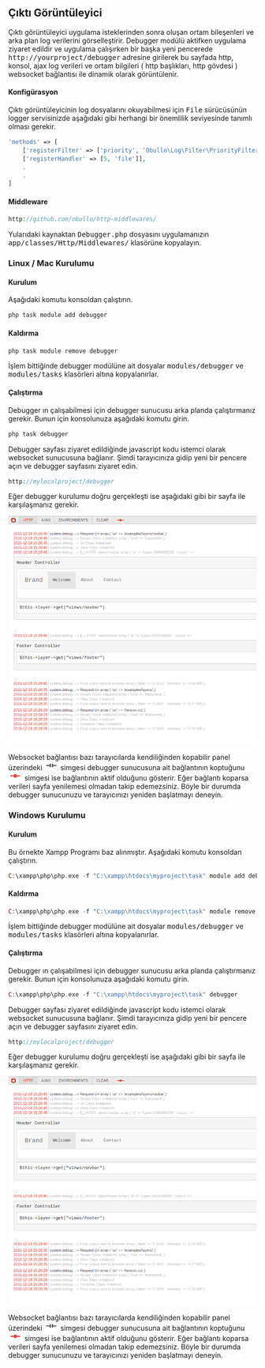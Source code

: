 
## Çıktı Görüntüleyici

Çıktı görüntüleyici uygulama isteklerinden sonra oluşan ortam bileşenleri ve arka plan log verilerini görselleştirir. Debugger modülü aktifken uygulama ziyaret edildir ve uygulama çalışırken bir başka yeni pencerede <kbd>http://yourproject/debugger</kbd> adresine girilerek bu sayfada http, konsol, ajax log verileri ve ortam bilgileri ( http başlıkları, http gövdesi ) websocket bağlantısı ile dinamik olarak görüntülenir.

#### Konfigürasyon

Çıktı görüntüleyicinin log dosyalarını okuyabilmesi için <kbd>File</kbd> sürücüsünün logger servisinizde aşağıdaki gibi herhangi bir önemlilik seviyesinde tanımlı olması gerekir.

```php
'methods' => [
    ['registerFilter' => ['priority', 'Obullo\Log\Filter\PriorityFilter']],
    ['registerHandler' => [5, 'file']],
    .
    .
]
```

#### Middleware

```php
http://github.com/obullo/http-middlewares/
```

Yularıdaki kaynaktan <kbd>Debugger.php</kbd> dosyasını uygulamanızın <kbd>app/classes/Http/Middlewares/</kbd> klasörüne kopyalayın.

### Linux / Mac Kurulumu

#### Kurulum

Aşağıdaki komutu konsoldan çalıştırın.

```php
php task module add debugger
```

#### Kaldırma

```php
php task module remove debugger
```

İşlem bittiğinde debugger modülüne ait dosyalar <kbd>modules/debugger</kbd>  ve <kbd>modules/tasks</kbd> klasörleri altına kopyalanırlar.

#### Çalıştırma

Debugger ın çalışabilmesi için debugger sunucusu arka planda çalıştırmanız gerekir. Bunun için konsolunuza aşağıdaki komutu girin.

```php
php task debugger
```

Debugger sayfası ziyaret edildiğinde javascript kodu istemci olarak websocket sunucusuna bağlanır. Şimdi tarayıcınıza gidip yeni bir pencere açın ve debugger sayfasını ziyaret edin.

```php
http://mylocalproject/debugger
```

Eğer debugger kurulumu doğru gerçekleşti ise aşağıdaki gibi bir sayfa ile karşılaşmanız gerekir.

![Debugger](images/debugger.png?raw=true "Debugger Ekran Görüntüsü")

Websocket bağlantısı bazı tarayıcılarda kendiliğinden kopabilir panel üzerindeki ![Closed](images/socket-closed.png?raw=true "Socket Closed") simgesi debugger sunucusuna ait bağlantının koptuğunu ![Open](images/socket-open.png?raw=true "Socket Open") simgesi ise bağlantının aktif olduğunu gösterir. Eğer bağlantı koparsa verileri sayfa yenilemesi olmadan takip edemezsiniz. Böyle bir durumda debugger sunucunuzu ve tarayıcınızı yeniden başlatmayı deneyin.


### Windows Kurulumu

#### Kurulum

Bu örnekte Xampp Programı baz alınmıştır. Aşağıdaki komutu konsoldan çalıştırın.

```php
C:\xampp\php\php.exe -f "C:\xampp\htdocs\myproject\task" module add debugger
```

#### Kaldırma

```php
C:\xampp\php\php.exe -f "C:\xampp\htdocs\myproject\task" module remove debugger
```

İşlem bittiğinde debugger modülüne ait dosyalar <kbd>modules/debugger</kbd>  ve <kbd>modules/tasks</kbd> klasörleri altına kopyalanırlar.

#### Çalıştırma

Debugger ın çalışabilmesi için debugger sunucusu arka planda çalıştırmanız gerekir. Bunun için konsolunuza aşağıdaki komutu girin.

```php
C:\xampp\php\php.exe -f "C:\xampp\htdocs\myproject\task" debugger
```

Debugger sayfası ziyaret edildiğinde javascript kodu istemci olarak websocket sunucusuna bağlanır. Şimdi tarayıcınıza gidip yeni bir pencere açın ve debugger sayfasını ziyaret edin.

```php
http://mylocalproject/debugger
```

Eğer debugger kurulumu doğru gerçekleşti ise aşağıdaki gibi bir sayfa ile karşılaşmanız gerekir.

![Debugger](images/debugger.png?raw=true "Debugger Ekran Görüntüsü")

Websocket bağlantısı bazı tarayıcılarda kendiliğinden kopabilir panel üzerindeki ![Closed](images/socket-closed.png?raw=true "Socket Closed") simgesi debugger sunucusuna ait bağlantının koptuğunu ![Open](images/socket-open.png?raw=true "Socket Open") simgesi ise bağlantının aktif olduğunu gösterir. Eğer bağlantı koparsa verileri sayfa yenilemesi olmadan takip edemezsiniz. Böyle bir durumda debugger sunucunuzu ve tarayıcınızı yeniden başlatmayı deneyin.